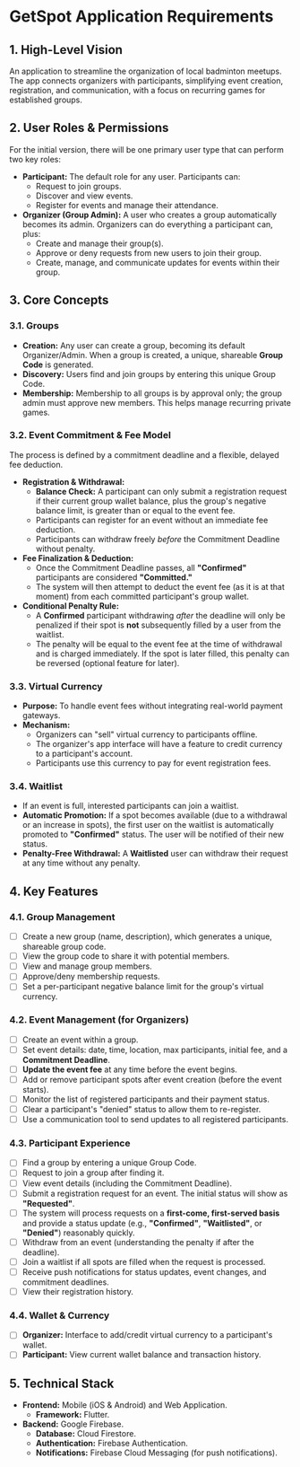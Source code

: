# GetSpot Application Requirements

## 1. High-Level Vision

An application to streamline the organization of local badminton meetups. The app connects organizers with participants, simplifying event creation, registration, and communication, with a focus on recurring games for established groups.

## 2. User Roles & Permissions

For the initial version, there will be one primary user type that can perform two key roles:

*   **Participant:** The default role for any user. Participants can:
    *   Request to join groups.
    *   Discover and view events.
    *   Register for events and manage their attendance.
*   **Organizer (Group Admin):** A user who creates a group automatically becomes its admin. Organizers can do everything a participant can, plus:
    *   Create and manage their group(s).
    *   Approve or deny requests from new users to join their group.
    *   Create, manage, and communicate updates for events within their group.

## 3. Core Concepts

### 3.1. Groups
*   **Creation:** Any user can create a group, becoming its default Organizer/Admin. When a group is created, a unique, shareable **Group Code** is generated.
*   **Discovery:** Users find and join groups by entering this unique Group Code.
*   **Membership:** Membership to all groups is by approval only; the group admin must approve new members. This helps manage recurring private games.

### 3.2. Event Commitment & Fee Model
The process is defined by a commitment deadline and a flexible, delayed fee deduction.

*   **Registration & Withdrawal:**
    *   **Balance Check:** A participant can only submit a registration request if their current group wallet balance, plus the group's negative balance limit, is greater than or equal to the event fee.
    *   Participants can register for an event without an immediate fee deduction.
    *   Participants can withdraw freely *before* the Commitment Deadline without penalty.
*   **Fee Finalization & Deduction:**
    *   Once the Commitment Deadline passes, all **"Confirmed"** participants are considered **"Committed."**
    *   The system will then attempt to deduct the event fee (as it is at that moment) from each committed participant's group wallet.
*   **Conditional Penalty Rule:**
    *   A **Confirmed** participant withdrawing *after* the deadline will only be penalized if their spot is **not** subsequently filled by a user from the waitlist.
    *   The penalty will be equal to the event fee at the time of withdrawal and is charged immediately. If the spot is later filled, this penalty can be reversed (optional feature for later).

### 3.3. Virtual Currency
*   **Purpose:** To handle event fees without integrating real-world payment gateways.
*   **Mechanism:**
    *   Organizers can "sell" virtual currency to participants offline.
    *   The organizer's app interface will have a feature to credit currency to a participant's account.
    *   Participants use this currency to pay for event registration fees.

### 3.4. Waitlist
*   If an event is full, interested participants can join a waitlist.
*   **Automatic Promotion:** If a spot becomes available (due to a withdrawal or an increase in spots), the first user on the waitlist is automatically promoted to **"Confirmed"** status. The user will be notified of their new status.
*   **Penalty-Free Withdrawal:** A **Waitlisted** user can withdraw their request at any time without any penalty.

## 4. Key Features

### 4.1. Group Management
*   [ ] Create a new group (name, description), which generates a unique, shareable group code.
*   [ ] View the group code to share it with potential members.
*   [ ] View and manage group members.
*   [ ] Approve/deny membership requests.
*   [ ] Set a per-participant negative balance limit for the group's virtual currency.

### 4.2. Event Management (for Organizers)
*   [ ] Create an event within a group.
*   [ ] Set event details: date, time, location, max participants, initial fee, and a **Commitment Deadline**.
*   [ ] **Update the event fee** at any time before the event begins.
*   [ ] Add or remove participant spots after event creation (before the event starts).
*   [ ] Monitor the list of registered participants and their payment status.
*   [ ] Clear a participant's "denied" status to allow them to re-register.
*   [ ] Use a communication tool to send updates to all registered participants.

### 4.3. Participant Experience
*   [ ] Find a group by entering a unique Group Code.
*   [ ] Request to join a group after finding it.
*   [ ] View event details (including the Commitment Deadline).
*   [ ] Submit a registration request for an event. The initial status will show as **"Requested"**.
*   [ ] The system will process requests on a **first-come, first-served basis** and provide a status update (e.g., **"Confirmed"**, **"Waitlisted"**, or **"Denied"**) reasonably quickly.
*   [ ] Withdraw from an event (understanding the penalty if after the deadline).
*   [ ] Join a waitlist if all spots are filled when the request is processed.
*   [ ] Receive push notifications for status updates, event changes, and commitment deadlines.
*   [ ] View their registration history.

### 4.4. Wallet & Currency
*   [ ] **Organizer:** Interface to add/credit virtual currency to a participant's wallet.
*   [ ] **Participant:** View current wallet balance and transaction history.

## 5. Technical Stack

*   **Frontend:** Mobile (iOS & Android) and Web Application.
    *   **Framework:** Flutter.
*   **Backend:** Google Firebase.
    *   **Database:** Cloud Firestore.
    *   **Authentication:** Firebase Authentication.
    *   **Notifications:** Firebase Cloud Messaging (for push notifications).
